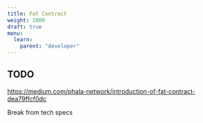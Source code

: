 ```yaml
---
title: Fat Contract
weight: 1000
draft: true
menu:
  learn:
    parent: "developer"
---
```


## TODO

 https://medium.com/phala-network/introduction-of-fat-contract-dea79ffcf0dc

 Break from tech specs

